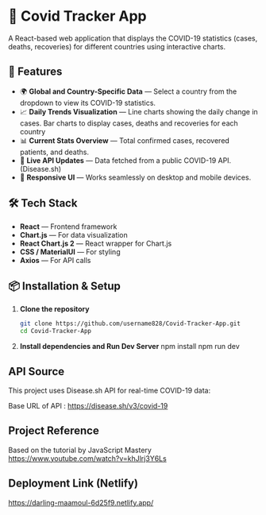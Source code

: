 # 🦠 Covid Tracker App

A React-based web application that displays the COVID-19 statistics (cases, deaths, recoveries) for different countries using interactive charts.

## 📌 Features
- 🌍 **Global and Country-Specific Data** — Select a country from the dropdown to view its COVID-19 statistics.
- 📈 **Daily Trends Visualization** — Line charts showing the daily change in cases. Bar charts to display cases, deaths and recoveries for each country
- 📊 **Current Stats Overview** — Total confirmed cases, recovered patients, and deaths.
- 🔄 **Live API Updates** — Data fetched from a public COVID-19 API. (Disease.sh)
- 🎨 **Responsive UI** — Works seamlessly on desktop and mobile devices.

## 🛠 Tech Stack
- **React** — Frontend framework
- **Chart.js** — For data visualization
- **React Chart.js 2** — React wrapper for Chart.js
- **CSS / MaterialUI** — For styling
- **Axios** — For API calls

## 📦 Installation & Setup

1. **Clone the repository**
   ```bash
   git clone https://github.com/username828/Covid-Tracker-App.git
   cd Covid-Tracker-App

2. **Install dependencies and Run Dev Server** 
   npm install
   npm run dev


## API Source
This project uses Disease.sh API for real-time COVID-19 data:

Base URL of API : https://disease.sh/v3/covid-19

## Project Reference
Based on the tutorial by JavaScript Mastery https://www.youtube.com/watch?v=khJlrj3Y6Ls


## Deployment Link (Netlify)
https://darling-maamoul-6d25f9.netlify.app/